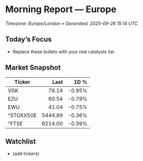 # Morning Report — Europe
_Timezone: Europe/London • Generated: 2025-09-26 15:14 UTC_

## Today’s Focus
- Replace these bullets with your real catalysts list.

## Market Snapshot
| Ticker | Last | 1D % |
|---|---:|---:|
| VGK | 78.14 | -0.95% |
| EZU | 60.54 | -0.79% |
| EWU | 41.04 | -0.75% |
| ^STOXX50E | 5444.89 | -0.36% |
| ^FTSE | 9214.00 | -0.39% |

## Watchlist
- (add tickers)
